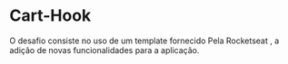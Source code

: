 # Cart-Hook
O desafio consiste no uso de um template fornecido Pela Rocketseat , a adição de novas funcionalidades para a aplicação.
